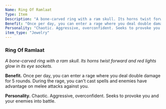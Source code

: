 ```yaml
---
Name: Ring Of Ramlaat
Type: Item
Description: "A bone-carved ring with a ram skull. Its horns twist forward and red lights glow in its eye sockets."
Benefit: "Once per day, you can enter a rage where you deal double damage for 5 rounds. During the rage, you can't cast spells and enemies have advantage on melee attacks against you."
Personality: "Chaotic. Aggressive, overconfident. Seeks to provoke you and your enemies into battle."
item_type: "Jewelry"
---
```


### Ring Of Ramlaat

_A bone-carved ring with a ram skull. Its horns twist forward and red lights glow in its eye sockets._

**Benefit.** Once per day, you can enter a rage where you deal double damage for 5 rounds. During the rage, you can't cast spells and enemies have advantage on melee attacks against you.

**Personality.** Chaotic. Aggressive, overconfident. Seeks to provoke you and your enemies into battle.

